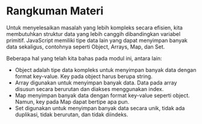# Rangkuman Materi

Untuk menyelesaikan masalah yang lebih kompleks secara efisien, kita membutuhkan struktur data yang lebih canggih dibandingkan variabel primitif. JavaScript memiliki tipe data lain yang dapat menyimpan banyak data sekaligus, contohnya seperti Object, Arrays, Map, dan Set.

Beberapa hal yang telah kita bahas pada modul ini, antara lain:

* Object adalah tipe data kompleks untuk menyimpan banyak data dengan format key-value. Key pada object harus berupa string.
* Array digunakan untuk menyimpan banyak data. Data pada array disusun secara berurutan dan diakses menggunakan index.
* Map menyimpan banyak data dengan format key-value seperti object. Namun, key pada Map dapat bertipe apa pun.
* Set digunakan untuk menyimpan banyak data secara unik, tidak ada duplikasi, tidak berurutan, dan tidak diindeks.

